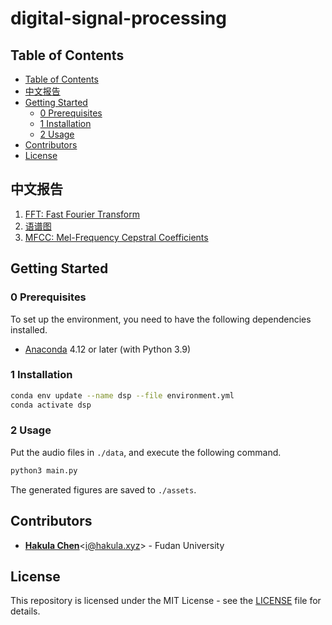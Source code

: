 # digital-signal-processing

## Table of Contents

- [Table of Contents](#table-of-contents)
- [中文报告](#中文报告)
- [Getting Started](#getting-started)
  - [0 Prerequisites](#0-prerequisites)
  - [1 Installation](#1-installation)
  - [2 Usage](#2-usage)
- [Contributors](#contributors)
- [License](#license)

## 中文报告

1. [FFT: Fast Fourier Transform](./docs/fft.md)
2. [语谱图](./docs/spectrogram.md)
3. [MFCC: Mel-Frequency Cepstral Coefficients](./docs/mfcc.md)

## Getting Started

### 0 Prerequisites

To set up the environment, you need to have the following dependencies installed.

- [Anaconda](https://www.anaconda.com/products/individual) 4.12 or later (with Python 3.9)

### 1 Installation

```bash
conda env update --name dsp --file environment.yml
conda activate dsp
```

### 2 Usage

Put the audio files in `./data`, and execute the following command.

```bash
python3 main.py
```

The generated figures are saved to `./assets`.

## Contributors

- [**Hakula Chen**](https://github.com/hakula139)<[i@hakula.xyz](mailto:i@hakula.xyz)> - Fudan University

## License

This repository is licensed under the MIT License - see the [LICENSE](./LICENSE) file for details.

